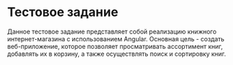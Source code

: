 # Тестовое задание 
Данное тестовое задание представляет собой реализацию книжного интернет-магазина с использованием Angular.
Основная цель - создать веб-приложение, которое позволяет просматривать ассортимент книг, добавлять их в корзину, а также осуществлять поиск и сортировку книг.

